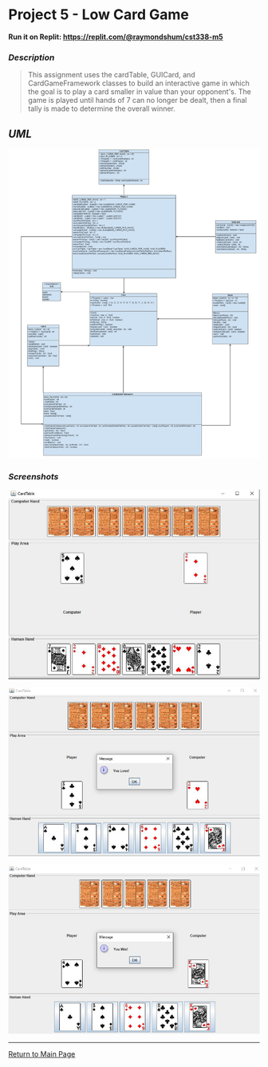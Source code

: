 # Project 5 - Low Card Game

**Run it on Replit: https://replit.com/@raymondshum/cst338-m5** 

### _Description_ 
> This assignment uses  the cardTable, GUICard, and 
CardGameFramework classes to build an interactive game in which the goal is to 
play a card smaller in value than your opponent's. The game is played until 
hands of 7 can no longer be dealt, then a final tally is made to determine the 
overall winner.

## _UML_

![UML](../Images/m5/M5_UML-ChiemRoweShumStankovich.png)

### _Screenshots_

![Sample](../Images/m5/sample1.JPG)

![Sample](../Images/m5/sample2.JPG)

![Sample](../Images/m5/sample3.JPG)

---

[Return to Main Page](https://github.com/raymondshum/CST338)
